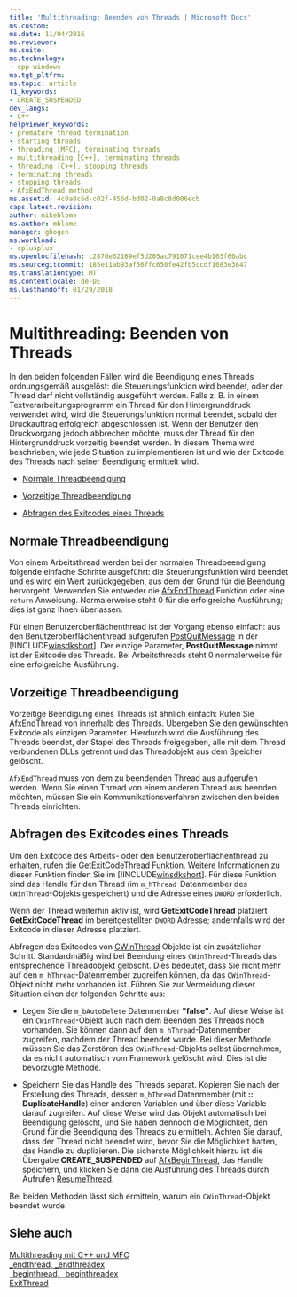 ```yaml
---
title: 'Multithreading: Beenden von Threads | Microsoft Docs'
ms.custom: 
ms.date: 11/04/2016
ms.reviewer: 
ms.suite: 
ms.technology:
- cpp-windows
ms.tgt_pltfrm: 
ms.topic: article
f1_keywords:
- CREATE_SUSPENDED
dev_langs:
- C++
helpviewer_keywords:
- premature thread termination
- starting threads
- threading [MFC], terminating threads
- multithreading [C++], terminating threads
- threading [C++], stopping threads
- terminating threads
- stopping threads
- AfxEndThread method
ms.assetid: 4c0a8c6d-c02f-456d-bd02-0a8c8d006ecb
caps.latest.revision: 
author: mikeblome
ms.author: mblome
manager: ghogen
ms.workload:
- cplusplus
ms.openlocfilehash: c287de62169ef5d205ac791071cee4b103f60abc
ms.sourcegitcommit: 185e11ab93af56ffc650fe42fb5ccdf1683e3847
ms.translationtype: MT
ms.contentlocale: de-DE
ms.lasthandoff: 01/29/2018
---
```

# <a name="multithreading-terminating-threads"></a>Multithreading: Beenden von Threads
In den beiden folgenden Fällen wird die Beendigung eines Threads ordnungsgemäß ausgelöst: die Steuerungsfunktion wird beendet, oder der Thread darf nicht vollständig ausgeführt werden. Falls z. B. in einem Textverarbeitungsprogramm ein Thread für den Hintergrunddruck verwendet wird, wird die Steuerungsfunktion normal beendet, sobald der Druckauftrag erfolgreich abgeschlossen ist. Wenn der Benutzer den Druckvorgang jedoch abbrechen möchte, muss der Thread für den Hintergrunddruck vorzeitig beendet werden. In diesem Thema wird beschrieben, wie jede Situation zu implementieren ist und wie der Exitcode des Threads nach seiner Beendigung ermittelt wird.  
  
-   [Normale Threadbeendigung](#_core_normal_thread_termination)  
  
-   [Vorzeitige Threadbeendigung](#_core_premature_thread_termination)  
  
-   [Abfragen des Exitcodes eines Threads](#_core_retrieving_the_exit_code_of_a_thread)  
  
##  <a name="_core_normal_thread_termination"></a>Normale Threadbeendigung  
 Von einem Arbeitsthread werden bei der normalen Threadbeendigung folgende einfache Schritte ausgeführt: die Steuerungsfunktion wird beendet und es wird ein Wert zurückgegeben, aus dem der Grund für die Beendung hervorgeht. Verwenden Sie entweder die [AfxEndThread](../mfc/reference/application-information-and-management.md#afxendthread) Funktion oder eine `return` Anweisung. Normalerweise steht 0 für die erfolgreiche Ausführung; dies ist ganz Ihnen überlassen.  
  
 Für einen Benutzeroberflächenthread ist der Vorgang ebenso einfach: aus den Benutzeroberflächenthread aufgerufen [PostQuitMessage](http://msdn.microsoft.com/library/windows/desktop/ms644945) in der [!INCLUDE[winsdkshort](../atl-mfc-shared/reference/includes/winsdkshort_md.md)]. Der einzige Parameter, **PostQuitMessage** nimmt ist der Exitcode des Threads. Bei Arbeitsthreads steht 0 normalerweise für eine erfolgreiche Ausführung.  
  
##  <a name="_core_premature_thread_termination"></a>Vorzeitige Threadbeendigung  
 Vorzeitige Beendigung eines Threads ist ähnlich einfach: Rufen Sie [AfxEndThread](../mfc/reference/application-information-and-management.md#afxendthread) von innerhalb des Threads. Übergeben Sie den gewünschten Exitcode als einzigen Parameter. Hierdurch wird die Ausführung des Threads beendet, der Stapel des Threads freigegeben, alle mit dem Thread verbundenen DLLs getrennt und das Threadobjekt aus dem Speicher gelöscht.  
  
 `AfxEndThread` muss von dem zu beendenden Thread aus aufgerufen werden. Wenn Sie einen Thread von einem anderen Thread aus beenden möchten, müssen Sie ein Kommunikationsverfahren zwischen den beiden Threads einrichten.  
  
##  <a name="_core_retrieving_the_exit_code_of_a_thread"></a>Abfragen des Exitcodes eines Threads  
 Um den Exitcode des Arbeits- oder den Benutzeroberflächenthread zu erhalten, rufen die [GetExitCodeThread](http://msdn.microsoft.com/library/windows/desktop/ms683190) Funktion. Weitere Informationen zu dieser Funktion finden Sie im [!INCLUDE[winsdkshort](../atl-mfc-shared/reference/includes/winsdkshort_md.md)]. Für diese Funktion sind das Handle für den Thread (im `m_hThread`-Datenmember des `CWinThread`-Objekts gespeichert) und die Adresse eines `DWORD` erforderlich.  
  
 Wenn der Thread weiterhin aktiv ist, wird **GetExitCodeThread** platziert **GetExitCodeThread** im bereitgestellten `DWORD` Adresse; andernfalls wird der Exitcode in dieser Adresse platziert.  
  
 Abfragen des Exitcodes von [CWinThread](../mfc/reference/cwinthread-class.md) Objekte ist ein zusätzlicher Schritt. Standardmäßig wird bei Beendung eines `CWinThread`-Threads das entsprechende Threadobjekt gelöscht. Dies bedeutet, dass Sie nicht mehr auf den `m_hThread`-Datenmember zugreifen können, da das `CWinThread`-Objekt nicht mehr vorhanden ist. Führen Sie zur Vermeidung dieser Situation einen der folgenden Schritte aus:  
  
-   Legen Sie die `m_bAutoDelete` Datenmember **"false"**. Auf diese Weise ist ein `CWinThread`-Objekt auch nach dem Beenden des Threads noch vorhanden. Sie können dann auf den `m_hThread`-Datenmember zugreifen, nachdem der Thread beendet wurde. Bei dieser Methode müssen Sie das Zerstören des `CWinThread`-Objekts selbst übernehmen, da es nicht automatisch vom Framework gelöscht wird. Dies ist die bevorzugte Methode.  
  
-   Speichern Sie das Handle des Threads separat. Kopieren Sie nach der Erstellung des Threads, dessen `m_hThread` Datenmember (mit **:: DuplicateHandle**) einer anderen Variablen und über diese Variable darauf zugreifen. Auf diese Weise wird das Objekt automatisch bei Beendigung gelöscht, und Sie haben dennoch die Möglichkeit, den Grund für die Beendigung des Threads zu ermitteln. Achten Sie darauf, dass der Thread nicht beendet wird, bevor Sie die Möglichkeit hatten, das Handle zu duplizieren. Die sicherste Möglichkeit hierzu ist die Übergabe **CREATE_SUSPENDED** auf [AfxBeginThread](../mfc/reference/application-information-and-management.md#afxbeginthread), das Handle speichern, und klicken Sie dann die Ausführung des Threads durch Aufrufen [ResumeThread](../mfc/reference/cwinthread-class.md#resumethread).  
  
 Bei beiden Methoden lässt sich ermitteln, warum ein `CWinThread`-Objekt beendet wurde.  
  
## <a name="see-also"></a>Siehe auch  
 [Multithreading mit C++ und MFC](../parallel/multithreading-with-cpp-and-mfc.md)   
 [_endthread, _endthreadex](../c-runtime-library/reference/endthread-endthreadex.md)   
 [_beginthread, _beginthreadex](../c-runtime-library/reference/beginthread-beginthreadex.md)   
 [ExitThread](http://msdn.microsoft.com/library/windows/desktop/ms682659)